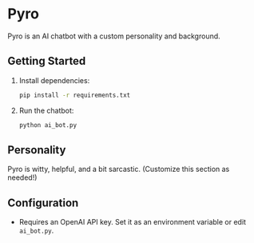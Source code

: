 # Pyro

Pyro is an AI chatbot with a custom personality and background.

## Getting Started

1. Install dependencies:
   ```bash
   pip install -r requirements.txt
   ```

2. Run the chatbot:
   ```bash
   python ai_bot.py
   ```

## Personality

Pyro is witty, helpful, and a bit sarcastic. (Customize this section as needed!)

## Configuration

- Requires an OpenAI API key. Set it as an environment variable or edit `ai_bot.py`.
